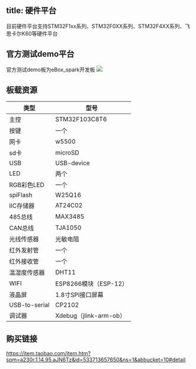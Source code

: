 title: 硬件平台
---
目前硬件平台支持STM32F1xx系列、STM32F0XX系列、STM32F4XX系列、飞思卡尔K60等硬件平台


## 官方测试demo平台
官方测试demo板为eBox_spark开发板
![](http://i1.piimg.com/567571/5a269bbf1b1feb0e.png)
## 板载资源
类型|型号
----|----
主控|STM32F103C8T6
按键|一个
网卡|w5500
sd卡|microSD
USB|USB-device
LED|两个
RGB彩色LED|一个
spiFlash|W25Q16
IIC存储器|AT24C02
485总线|MAX3485
CAN总线|TJA1050
光线传感器|光敏电阻
红外发射管|一个
红外接收管|一个
温湿度传感器|DHT11
WIFI|ESP8266模块（ESP-12）
液晶屏|1.8寸SPI接口屏幕
USB-to-serial|CP2102
调试器|Xdebug（jlink-arm-ob）

## 购买链接
https://item.taobao.com/item.htm?spm=a230r.1.14.95.aJN6Tz&id=533713657650&ns=1&abbucket=10#detail